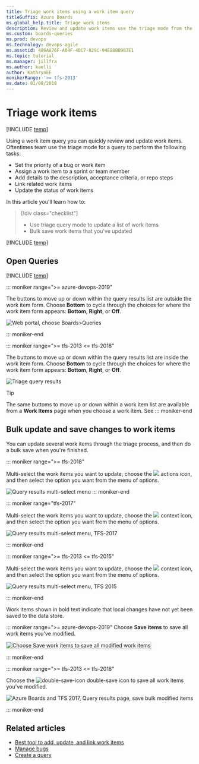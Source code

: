 ```yaml
---
title: Triage work items using a work item query 
titleSuffix: Azure Boards  
ms.global_help.title: Triage work items
description: Review and update work items use the triage mode from the query results view in Azure Boards, Azure DevOps, & Team Foundation Server
ms.custom: boards-queries
ms.prod: devops
ms.technology: devops-agile
ms.assetid: 486A876F-A04F-4DC7-829C-94E88BB9B7E1 
ms.topic: tutorial
ms.manager: jillfra
ms.author: kaelliauthor: KathrynEE
monikerRange: '>= tfs-2013'
ms.date: 01/08/2018
---
```



# Triage work items  

[!INCLUDE [temp](../_shared/version-vsts-tfs-all-versions.md)]

Using a work item query you can quickly review and update work items. Oftentimes team use the triage mode for a query to perform the following tasks: 
- Set the priority of a bug or work item 
- Assign a work item to a sprint or team member 
- Add details to the description, acceptance criteria, or repo steps 
- Link related work items 
- Update the status of work items 

In this article you'll learn how to:

>[!div class="checklist"]      
> * Use triage query mode to update a list of work items   
> * Bulk save work items that you've updated  

[!INCLUDE [temp](../_shared/prerequisites-queries.md)]


## Open Queries 

[!INCLUDE [temp](../_shared/open-queries.md)] 

::: moniker range=">= azure-devops-2019"

The buttons to move up or down within the query results list are outside the work item form. Choose **Bottom** to cycle through the choices for where the work item form appears: **Bottom**, **Right**, or **Off**. 

![Web portal, choose Boards>Queries](_img/triage-queries/triage-buttons-new-exp.png)


::: moniker-end

::: moniker range=">= tfs-2013 <= tfs-2018"

The buttons to move up or down within the query results list are inside the work item form. Choose **Bottom** to cycle through the choices for where the work item form appears: **Bottom**, **Right**, or **Off**.

![Triage query results ](_img/triage-queries/scrum-active-bug-triage-mode-co.png)

> [!TIP]    
> The same buttoms to move up or down within a work item list are available from a **Work Items** page when you choose a work item. See 
::: moniker-end


<a id="save-bulk-changes" />

## Bulk update and save changes to work items 

You can update several work items through the triage process, and then do a bulk save when you're finished. 

::: moniker range=">= tfs-2018"

Multi-select the work items you want to update, choose the ![ ](../../_img/icons/actions-icon.png) actions icon, and then select the option you want from the menu of options.

![Query results multi-select menu](../backlogs/_img/bulk-m-query-results-menu-options-ts.png) 
::: moniker-end

::: moniker range="tfs-2017" 

Multi-select the work items you want to update, choose the ![ ](../../_img/icons/context-menu.png) context icon, and then select the option you want from the menu of options.

![Query results multi-select menu, TFS-2017](../backlogs/_img/bulk-m-query-r-tfs-2016-menu-options.png)   

::: moniker-end

::: moniker range=">= tfs-2013 <= tfs-2015"

Multi-select the work items you want to update, choose the ![ ](../../_img/icons/context-menu.png) context icon, and then select the option you want from the menu of options.

![Query results multi-select menu, TFS 2015](../backlogs/_img/bulk-m-query-r-tfs-menu-options.png)  

::: moniker-end

Work items shown in bold text indicate that local changes have not yet been saved to the data store.   


::: moniker range=">= azure-devops-2019"
Choose **Save items** to save all work items you've modified. 

<img src="_img/triage-queries/save-work-items-new-exp.png" alt="Choose Save work items to save all modified work items" style="border: 1px solid #C3C3C3;" /> 

::: moniker-end

::: moniker range=">= tfs-2013 <= tfs-2018"

Choose the ![double-save-icon](../_img/icons/icon-double-save.png) double-save icon to save all work items you've modified.

![Azure Boards and TFS 2017, Query results page, save bulk modified items](../backlogs/_img/bulk-modify-save-ts.png)  

::: moniker-end


## Related articles

- [Best tool to add, update, and link work items](../work-items/best-tool-add-update-link-work-items.md)  
- [Manage bugs](../backlogs/manage-bugs.md) 
- [Create a query](using-queries.md) 

